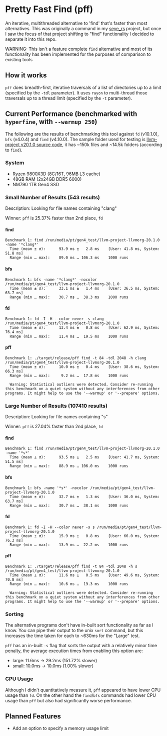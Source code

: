 # Pretty Fast Find (pff)
An iterative, multithreaded alternative to 'find' that's faster than most alternatives. This was originally a command in my [seye_rs](https://github.com/pericles-tpt/seye_rs) project, but once I saw the focus of that project shifting to "find" functionality I decided to separate it into this repo.

WARNING: This isn't a feature complete `find` alternative and most of its functionality has been implemented for the purposes of comparison to existing tools

## How it works
`pff` does breadth-first, iterative traversals of a list of directories up to a limit (specified by the `-tdl` parameter). It uses `rayon` to multi-thread those traversals up to a thread limit (specified by the `-t` parameter).

## Current Performance (benchmarked with `hyperfine`, with `--warmup 250`) 
The following are the results of benchmarking this tool against `fd` (v10.1.0), `bfs` (v4.0.4) and `find` (v4.10.0). The sample folder used for testing is [llvm-project v20.1.0 source code](https://github.com/llvm/llvm-project/releases/tag/llvmorg-20.1.0), it has ~150k files and ~14.5k folders (according to `find`).

### System
- Ryzen 9800X3D (8C/16T, 96MB L3 cache)
- 48GB RAM (2x24GB DDR5 6000)
- NM790 1TB Gen4 SSD

### Small Number of Results (543 results)
Description: Looking for file names containing "clang"

Winner: `pff` is 25.37% faster than 2nd place, `fd`
#### find
```
Benchmark 1: find /run/media/pt/gen4_test/llvm-project-llvmorg-20.1.0 -name '*clang*'
  Time (mean ± σ):      93.9 ms ±   2.8 ms    [User: 41.8 ms, System: 51.8 ms]
  Range (min … max):    89.0 ms … 106.3 ms    1000 runs
```
#### bfs
```
Benchmark 1: bfs -name '*clang*' -nocolor /run/media/pt/gen4_test/llvm-project-llvmorg-20.1.0
  Time (mean ± σ):      33.1 ms ±   1.4 ms    [User: 36.5 ms, System: 63.7 ms]
  Range (min … max):    30.7 ms …  38.3 ms    1000 runs
```
#### fd
```
Benchmark 1: fd -I -H --color never -s clang /run/media/pt/gen4_test/llvm-project-llvmorg-20.1.0
  Time (mean ± σ):      13.4 ms ±   0.8 ms    [User: 62.9 ms, System: 76.4 ms]
  Range (min … max):    11.4 ms …  19.5 ms    1000 runs
```
#### pff
```
Benchmark 1: ./target/release/pff find -t 84 -tdl 2048 -h clang /run/media/pt/gen4_test/llvm-project-llvmorg-20.1.0
  Time (mean ± σ):      10.0 ms ±   0.4 ms    [User: 38.6 ms, System: 66.3 ms]
  Range (min … max):     9.2 ms …  17.8 ms    1000 runs
 
  Warning: Statistical outliers were detected. Consider re-running this benchmark on a quiet system without any interferences from other programs. It might help to use the '--warmup' or '--prepare' options.
```
### Large Number of Results (107410 results)
Description: Looking for file names containing "s"

Winner: `pff` is 27.04% faster than 2nd place, `fd`
#### find
```
Benchmark 1: find /run/media/pt/gen4_test/llvm-project-llvmorg-20.1.0 -name '*s*'
  Time (mean ± σ):      93.5 ms ±   2.5 ms    [User: 41.7 ms, System: 51.5 ms]
  Range (min … max):    88.9 ms … 106.0 ms    1000 runs
```
#### bfs
```
Benchmark 1: bfs -name '*s*' -nocolor /run/media/pt/gen4_test/llvm-project-llvmorg-20.1.0
  Time (mean ± σ):      32.7 ms ±   1.3 ms    [User: 36.0 ms, System: 63.7 ms]
  Range (min … max):    30.7 ms …  38.1 ms    1000 runs
```
#### fd
```
Benchmark 1: fd -I -H --color never -s s /run/media/pt/gen4_test/llvm-project-llvmorg-20.1.0
  Time (mean ± σ):      15.9 ms ±   0.8 ms    [User: 66.0 ms, System: 76.3 ms]
  Range (min … max):    13.9 ms …  22.2 ms    1000 runs
```
#### pff
```
Benchmark 1: ./target/release/pff find -t 84 -tdl 2048 -h s /run/media/pt/gen4_test/llvm-project-llvmorg-20.1.0
  Time (mean ± σ):      11.6 ms ±   0.5 ms    [User: 49.6 ms, System: 70.8 ms]
  Range (min … max):    10.6 ms …  19.3 ms    1000 runs
 
  Warning: Statistical outliers were detected. Consider re-running this benchmark on a quiet system without any interferences from other programs. It might help to use the '--warmup' or '--prepare' options.
```

### Sorting
The alternative programs don't have in-built sort functionality as far as I know. You can pipe their output to the unix `sort` command, but this increases the time taken for each to ~630ms for the "Large" test.

`pff` has an in-built `-s` flag that sorts the output with a relatively minor time penalty, the average execution times from enabling this option are:
- large: 11.6ms -> 29.2ms (151.72% slower)
- small: 10.0ms -> 10.0ms (1.00% slower)

### CPU Usage
Although I didn't quantitatively measure it, `pff` appeared to have lower CPU usage than `fd`. On the other hand the `find`/`bfs` commands had lower CPU usage than `pff` but also had significantly worse performance.

## Planned Features
- Add an option to specify a memory usage limit

